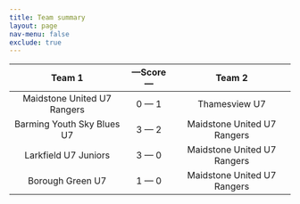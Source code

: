 ```yaml
---
title: Team summary
layout: page
nav-menu: false
exclude: true
---
```




|           Team 1            |  &mdash;Score&mdash;  |           Team 2            |
|:---------------------------:|:---------------------:|:---------------------------:|
| Maidstone United U7 Rangers |      0 &mdash; 1      |        Thamesview U7        |
| Barming Youth Sky Blues U7  |      3 &mdash; 2      | Maidstone United U7 Rangers |
|    Larkfield U7 Juniors     |      3 &mdash; 0      | Maidstone United U7 Rangers |
|      Borough Green U7       |      1 &mdash; 0      | Maidstone United U7 Rangers |

 <br /><br /><br />